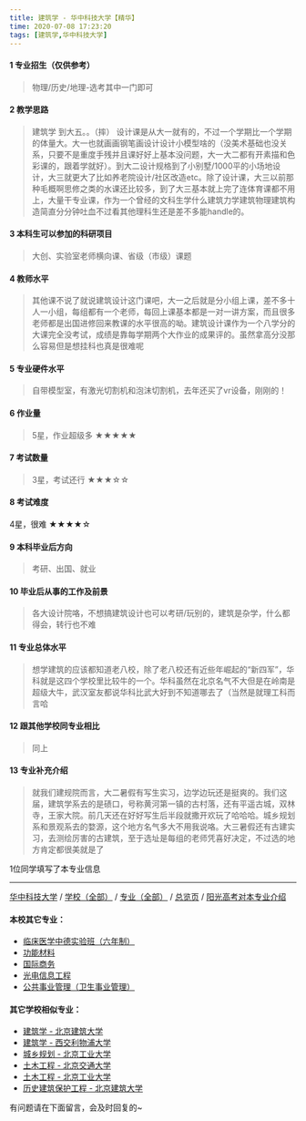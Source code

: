 ```yaml
---
title: 建筑学 - 华中科技大学【精华】
time: 2020-07-08 17:23:20
tags: [建筑学,华中科技大学]
---
```

#### 1 专业招生（仅供参考）  
> 物理/历史/地理-选考其中一门即可


#### 2 教学思路
> 建筑学 到大五。。（摔）
设计课是从大一就有的，不过一个学期比一个学期的体量大。大一也就画画钢笔画设计设计小模型啥的（没美术基础也没关系，只要不是重度手残并且课好好上基本没问题，大一大二都有开素描和色彩课的，跟着学就好）。到大二设计规格到了小别墅/1000平的小场地设计，大三就更大了比如养老院设计/社区改造etc。除了设计课，大三以前那种毛概啊思修之类的水课还比较多，到了大三基本就上完了连体育课都不用上，大量干专业课，作为一个曾经的文科生学什么建筑力学建筑物理建筑构造简直分分钟吐血不过看其他理科生还是差不多能handle的。


#### 3 本科生可以参加的科研项目
>  大创、实验室老师横向课、省级（市级）课题


#### 4 教师水平
> 其他课不说了就说建筑设计这门课吧，大一之后就是分小组上课，差不多十人一小组，每组都有一个老师，每回上课基本都是一对一讲方案，而且很多老师都是出国进修回来教课的水平很高的呦。建筑设计课作为一个八学分的大课完全没考试，成绩是靠每学期两个大作业的成果评的。虽然拿高分没那么容易但是想挂科也真是很难呢


#### 5 专业硬件水平
> 自带模型室，有激光切割机和泡沫切割机，去年还买了vr设备，刚刚的！


#### 6 作业量
>5星，作业超级多
★★★★★


#### 7 考试数量
>3星，考试还行
★★★☆☆



#### 8 考试难度
> 
4星，很难
★★★★☆


#### 9 本科毕业后方向
> 考研、出国、就业


#### 10 毕业后从事的工作及前景
> 各大设计院咯，不想搞建筑设计也可以考研/玩别的，建筑是杂学，什么都得会，转行也不难


#### 11 专业总体水平
> 想学建筑的应该都知道老八校，除了老八校还有近些年崛起的“新四军”，华科就是这四个学校里比较牛的一个。华科虽然在北京名气不大但是在岭南是超级大牛，武汉室友都说华科比武大好到不知道哪去了（当然是就理工科而言哈 


#### 12 跟其他学校同专业相比
> 同上


#### 13 专业补充介绍
> 就我们建规院而言，大二暑假有写生实习，边学边玩还是挺爽的。我们这届，建筑学系去的是碛口，号称黄河第一镇的古村落，还有平遥古城，双林寺，王家大院。前几天还在好好写生后半段就撒开欢玩了哈哈哈。城乡规划系和景观系去的婺源，这个地方名气多大不用我说咯。大三暑假还有古建实习，去测绘厉害的古建筑，至于选址是每组的老师凭喜好决定，不过选的地方肯定都很美就是了

1位同学填写了本专业信息
***
[华中科技大学](http://www.jianshu.com/p/eff87eae638b) / [学校（全部）](http://www.jianshu.com/p/3efa6bcca419) / [专业（全部）](http://www.jianshu.com/p/2d4c6d3552c2) / [总览页](http://www.jianshu.com/p/445daeb4fa00) / [阳光高考对本专业介绍](http://gaokao.chsi.com.cn/sch/zyk/view.do?schId=73395973&specId=73384460)

#### 本校其它专业：
- [临床医学中德实验班（六年制）](http://www.jianshu.com/p/c6c73939dff9) 
- [功能材料](http://www.jianshu.com/p/5fd0d99fa322)
- [国际商务](http://www.jianshu.com/p/9d00ee9d91e8)
- [光电信息工程](http://www.jianshu.com/p/11d2b0562ca8)
- [公共事业管理（卫生事业管理）](http://www.jianshu.com/p/f7c26923f336)

#### 其它学校相似专业：
- [建筑学 - 北京建筑大学](http://www.jianshu.com/p/41ec2a97fb2d)
- [建筑学 - 西交利物浦大学](http://www.jianshu.com/p/d5e6f4b7f09d)
- [城乡规划 - 北京工业大学](http://www.jianshu.com/p/608d0f13dc58)
- [土木工程 - 北京交通大学](http://www.jianshu.com/p/1d37b9a7a0a5)
- [土木工程 - 北京工业大学](http://www.jianshu.com/p/897ea4d65bab)
- [历史建筑保护工程 - 北京建筑大学](http://www.jianshu.com/p/8100a59a58ed)

有问题请在下面留言，会及时回复的~